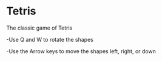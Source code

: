 # Tetris
The classic game of Tetris

-Use Q and W to rotate the shapes

-Use the Arrow keys to move the shapes left, right, or down
